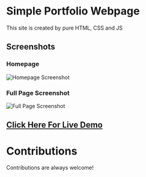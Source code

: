 
# Simple Portfolio Webpage
This site is created by pure HTML, CSS and JS





## Screenshots
### Homepage 

![Homepage Screenshot](https://raw.githubusercontent.com/workwithanmol/portfolio/main/Screenshots/Home%20page.jpeg?token=GHSAT0AAAAAABWJCN7ON5V437AUEBZRI6EIYWJBAJQ)

### Full Page Screenshot
![Full Page Screenshot](https://raw.githubusercontent.com/workwithanmol/portfolio/main/Screenshots/Full%20page.jpeg?token=GHSAT0AAAAAABWJCN7OHVWX2TMBRPA7NCJOYWJBAHQ)

## [Click Here For Live Demo](https://workwithanmol.github.io/portfolio/)

# Contributions

Contributions are always welcome!

